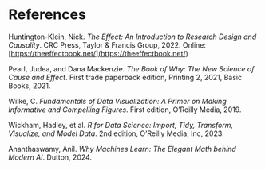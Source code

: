 # References

Huntington-Klein, Nick. _The Effect: An Introduction to Research Design and Causality_. CRC Press, Taylor & Francis Group, 2022. Online: [https://theeffectbook.net/](https://theeffectbook.net/)

Pearl, Judea, and Dana Mackenzie. _The Book of Why: The New Science of Cause and Effect_. First trade paperback edition, Printing 2, 2021, Basic Books, 2021.&#x20;

Wilke, C. _Fundamentals of Data Visualization: A Primer on Making Informative and Compelling Figures_. First edition, O’Reilly Media, 2019.

Wickham, Hadley, et al. _R for Data Science: Import, Tidy, Transform, Visualize, and Model Data_. 2nd edition, O’Reilly Media, Inc, 2023.

Ananthaswamy, Anil. _Why Machines Learn: The Elegant Math behind Modern AI_. Dutton, 2024.
